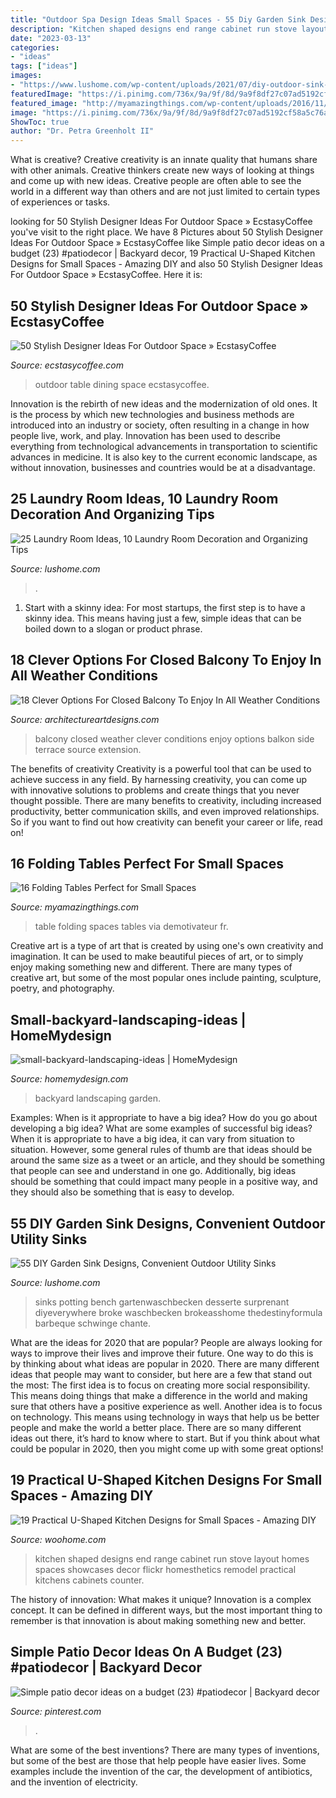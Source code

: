 ```yaml
---
title: "Outdoor Spa Design Ideas Small Spaces - 55 Diy Garden Sink Designs, Convenient Outdoor Utility Sinks"
description: "Kitchen shaped designs end range cabinet run stove layout homes spaces showcases decor flickr homesthetics remodel practical kitchens cabinets counter"
date: "2023-03-13"
categories:
- "ideas"
tags: ["ideas"]
images:
- "https://www.lushome.com/wp-content/uploads/2021/07/diy-outdoor-sink-design-ideas-9-300x394.jpg"
featuredImage: "https://i.pinimg.com/736x/9a/9f/8d/9a9f8df27c07ad5192cf58a5c76ac961.jpg"
featured_image: "http://myamazingthings.com/wp-content/uploads/2016/11/table12.jpg"
image: "https://i.pinimg.com/736x/9a/9f/8d/9a9f8df27c07ad5192cf58a5c76ac961.jpg"
ShowToc: true
author: "Dr. Petra Greenholt II"
---
```



What is creative?
Creative creativity is an innate quality that humans share with other animals. Creative thinkers create new ways of looking at things and come up with new ideas. Creative people are often able to see the world in a different way than others and are not just limited to certain types of experiences or tasks.

	

		
looking for 50 Stylish Designer Ideas For Outdoor Space » EcstasyCoffee you've visit to the right place. We have 8 Pictures about 50 Stylish Designer Ideas For Outdoor Space » EcstasyCoffee like Simple patio decor ideas on a budget (23) #patiodecor | Backyard decor, 19 Practical U-Shaped Kitchen Designs for Small Spaces - Amazing DIY and also 50 Stylish Designer Ideas For Outdoor Space » EcstasyCoffee. Here it is:
		
    
## 50 Stylish Designer Ideas For Outdoor Space » EcstasyCoffee

<img loading=lazy src="https://i1.wp.com/www.ecstasycoffee.com/wp-content/uploads/2016/11/outdoor-dining-table.jpg?resize=564%2C734" onerror="this.onerror=null;this.src='https://tse2.mm.bing.net/th?id=OIP.2SqaHzBgf3v79YFTR5pkxgHaJo&amp;pid=15.1';" alt="50 Stylish Designer Ideas For Outdoor Space » EcstasyCoffee">

_Source: ecstasycoffee.com_

>outdoor table dining space ecstasycoffee. 

	

Innovation is the rebirth of new ideas and the modernization of old ones. It is the process by which new technologies and business methods are introduced into an industry or society, often resulting in a change in how people live, work, and play. Innovation has been used to describe everything from technological advancements in transportation to scientific advances in medicine. It is also key to the current economic landscape, as without innovation, businesses and countries would be at a disadvantage.

    
## 25 Laundry Room Ideas, 10 Laundry Room Decoration And Organizing Tips

<img loading=lazy src="http://www.lushome.com/wp-content/uploads/2013/05/laundry-room-design-decoration-ideas-14.jpg" onerror="this.onerror=null;this.src='https://tse2.mm.bing.net/th?id=OIP.bjPgXdWB1Y6xVMftox1ZDwAAAA&amp;pid=15.1';" alt="25 Laundry Room Ideas, 10 Laundry Room Decoration and Organizing Tips">

_Source: lushome.com_

>. 

	

1. Start with a skinny idea: For most startups, the first step is to have a skinny idea. This means having just a few, simple ideas that can be boiled down to a slogan or product phrase.

    
## 18 Clever Options For Closed Balcony To Enjoy In All Weather Conditions

<img loading=lazy src="http://www.architectureartdesigns.com/wp-content/uploads/2016/09/8-5.jpg" onerror="this.onerror=null;this.src='https://tse1.mm.bing.net/th?id=OIP.hDjJQzsvZp4IjgtrEzvbNQHaJ3&amp;pid=15.1';" alt="18 Clever Options For Closed Balcony To Enjoy In All Weather Conditions">

_Source: architectureartdesigns.com_

>balcony closed weather clever conditions enjoy options balkon side terrace source extension. 

	

The benefits of creativity
Creativity is a powerful tool that can be used to achieve success in any field. By harnessing creativity, you can come up with innovative solutions to problems and create things that you never thought possible. There are many benefits to creativity, including increased productivity, better communication skills, and even improved relationships. So if you want to find out how creativity can benefit your career or life, read on!

    
## 16 Folding Tables Perfect For Small Spaces

<img loading=lazy src="http://myamazingthings.com/wp-content/uploads/2016/11/table12.jpg" onerror="this.onerror=null;this.src='https://tse3.mm.bing.net/th?id=OIP.ZkhUoGV_SMgjOi_UZbqRZwHaLH&amp;pid=15.1';" alt="16 Folding Tables Perfect for Small Spaces">

_Source: myamazingthings.com_

>table folding spaces tables via demotivateur fr. 

	

Creative art is a type of art that is created by using one's own creativity and imagination. It can be used to make beautiful pieces of art, or to simply enjoy making something new and different. There are many types of creative art, but some of the most popular ones include painting, sculpture, poetry, and photography.

    
## Small-backyard-landscaping-ideas | HomeMydesign

<img loading=lazy src="https://homemydesign.com/wp-content/uploads/2015/05/small-backyard-landscaping-ideas.jpg" onerror="this.onerror=null;this.src='https://tse2.mm.bing.net/th?id=OIP.jZ7_7udcCVavTO63L1HPZQHaJ4&amp;pid=15.1';" alt="small-backyard-landscaping-ideas | HomeMydesign">

_Source: homemydesign.com_

>backyard landscaping garden. 

	

Examples: When is it appropriate to have a big idea? How do you go about developing a big idea? What are some examples of successful big ideas?
When it is appropriate to have a big idea, it can vary from situation to situation. However, some general rules of thumb are that ideas should be around the same size as a tweet or an article, and they should be something that people can see and understand in one go. Additionally, big ideas should be something that could impact many people in a positive way, and they should also be something that is easy to develop.

    
## 55 DIY Garden Sink Designs, Convenient Outdoor Utility Sinks

<img loading=lazy src="https://www.lushome.com/wp-content/uploads/2021/07/diy-outdoor-sink-design-ideas-9-300x394.jpg" onerror="this.onerror=null;this.src='https://tse1.mm.bing.net/th?id=OIP.IfRT5lD0eSpPfgFEFJ92CgAAAA&amp;pid=15.1';" alt="55 DIY Garden Sink Designs, Convenient Outdoor Utility Sinks">

_Source: lushome.com_

>sinks potting bench gartenwaschbecken desserte surprenant diyeverywhere broke waschbecken brokeasshome thedestinyformula barbeque schwinge chante. 

	

What are the ideas for 2020 that are popular?
People are always looking for ways to improve their lives and improve their future. One way to do this is by thinking about what ideas are popular in 2020. There are many different ideas that people may want to consider, but here are a few that stand out the most: 
The first idea is to focus on creating more social responsibility. This means doing things that make a difference in the world and making sure that others have a positive experience as well. Another idea is to focus on technology. This means using technology in ways that help us be better people and make the world a better place. 
There are so many different ideas out there, it’s hard to know where to start. But if you think about what could be popular in 2020, then you might come up with some great options!

    
## 19 Practical U-Shaped Kitchen Designs For Small Spaces - Amazing DIY

<img loading=lazy src="http://www.woohome.com/wp-content/uploads/2016/01/u-shaped-kitchen-18.jpg" onerror="this.onerror=null;this.src='https://tse4.mm.bing.net/th?id=OIP.QYkMI4_LsQuTfKKNokwYRQHaKj&amp;pid=15.1';" alt="19 Practical U-Shaped Kitchen Designs for Small Spaces - Amazing DIY">

_Source: woohome.com_

>kitchen shaped designs end range cabinet run stove layout homes spaces showcases decor flickr homesthetics remodel practical kitchens cabinets counter. 

	

The history of innovation: What makes it unique?
Innovation is a complex concept. It can be defined in different ways, but the most important thing to remember is that innovation is about making something new and better.

    
## Simple Patio Decor Ideas On A Budget (23) #patiodecor | Backyard Decor

<img loading=lazy src="https://i.pinimg.com/736x/9a/9f/8d/9a9f8df27c07ad5192cf58a5c76ac961.jpg" onerror="this.onerror=null;this.src='https://tse1.mm.bing.net/th?id=OIP.cd2AbsLn42V2mSmb8jgmGgHaLH&amp;pid=15.1';" alt="Simple patio decor ideas on a budget (23) #patiodecor | Backyard decor">

_Source: pinterest.com_

>. 

	

What are some of the best inventions?
There are many types of inventions, but some of the best are those that help people have easier lives. Some examples include the invention of the car, the development of antibiotics, and the invention of electricity.


